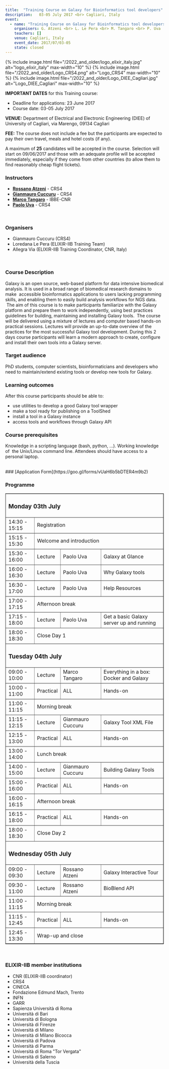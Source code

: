 ```yaml
---
title:  "Training Course on Galaxy for Bioinformatics tool developers"
description:   03-05 July 2017 <br> Cagliari, Italy
event:
  - name: "Training Course on Galaxy for Bioinformatics tool developers"
    organisers: G. Atzeni <br> L. Le Pera <br> M. Tangaro <br> P. Uva
    teachers: []
    venue: Cagliari, Italy
    event_date: 2017/07/03-05
    state: closed
---
```



{% include image.html file="/2022_and_older/logo_elixir_italy.jpg" alt="logo_elixir_italy" max-width="10" %}
{% include image.html file="/2022_and_older/Logo_CRS4.png" alt="Logo_CRS4" max-width="10" %}
{% include image.html file="/2022_and_older/Logo_DIEE_Cagliari.jpg" alt="Logo_DIEE_Cagliari" max-width="10" %}


**IMPORTANT DATES** for this Training course:

- Deadline for applications: 23 June 2017
- Course date: 03-05 July 2017

**VENUE:**
Department of Electrical and Electronic Engineering (DIEE) of University of Cagliari, via Marengo, 09134 Cagliari


**FEE:** 
The course does not include a fee but the participants are expected to pay their own travel, meals and hotel costs (if any).

A maximum of **25** candidates will be accepted in the course. Selection will start on 09/06/2017 and those with an adequate profile will be accepted immediately, especially if they come from other countries (to allow them to find reasonably cheap flight tickets).
<br>

### Instructors
- [**Rossano Atzeni**](http://www.crs4.it/peopledetails/357/rossano-atzeni/) - CRS4
- [**Gianmauro Cuccuru**](http://www.crs4.it/peopledetails/195/gianmauro-cuccuru/) - CRS4
- [**Marco Tangaro**](../../../instructors/marco_tangaro.html) - IBBE-CNR
- [**Paolo Uva**](http://www.crs4.it/peopledetails/183/paolo-uva/) - CRS4
<br>

### Organisers
- Gianmauro Cuccuru (CRS4)
- Loredana Le Pera (ELIXIR-IIB Training Team)
- Allegra Via (ELIXIR-IIB Training Coordinator, CNR, Italy)
<br>

### Course Description
Galaxy is an open source, web-based platform for data intensive biomedical analysis. It is used in a broad range of biomedical research domains to make  accessible bioinformatics applications to users lacking programming skills, and enabling them to easily build analysis workflows for NGS data.
 The aim of this course is to make participants familiarize with the Galaxy platform and prepare them to work independently, using best practices guidelines for building, maintaining and installing Galaxy tools.
 The course will be delivered using a mixture of lectures and computer based hands-on practical sessions. Lectures will provide an up-to-date overview of the practices for the most successful Galaxy tool development. During this 2 days course participants will learn a modern approach to create, configure and install their own tools into a Galaxy server.
<br>



### Target audience
PhD students, computer scientists, bioinformaticians and developers who need to maintain/extend existing tools or develop new tools for Galaxy.
<br>

### Learning outcomes
After this course participants should be able to:
<ul><li>use utilities to develop a good Galaxy tool wrapper</li>
<li>make a tool ready for publishing on a ToolShed</li>
<li>install a tool in a Galaxy instance</li>
<li>access tools and workflows through Galaxy API</li>
</ul>


### Course prerequisites
Knowledge in a scripting language (bash, python, …). Working knowledge of  the Unix/Linux command line. Attendees should have access to a personal laptop. 

<br>
### [Application Form](https://goo.gl/forms/vUaH6b5bDTER4m9b2) 
<br>

### Programme

<table border="1">
<tr>
   <td colspan="4"><h3>Monday 03th July</h3></td>
</tr>
<tr>
   <td height="50">14:30 - 15:15</td>
   <td colspan="3" height="50">Registration</td>
</tr>
<tr>
   <td height="50">15:15 - 15:30</td>
   <td colspan="3" height="50">Welcome and introduction</td>
</tr>
<tr>
   <td height="50">15:30 - 16:00</td>
   <td height="50">Lecture</td>
   <td height="50">Paolo Uva</td>
   <td height="50">Galaxy at Glance</td>
</tr>
<tr>
   <td height="50">16:00 - 16:30</td>
   <td height="50">Lecture</td>
   <td height="50">Paolo Uva</td>
   <td height="50">Why Galaxy tools</td>
</tr>
<tr>
   <td height="50">16:30 - 17:00</td>
   <td height="50">Lecture</td>
   <td height="50">Paolo Uva</td>
   <td height="50">Help Resources</td>
</tr>
<tr>
   <td height="50">17:00 - 17:15</td>
   <td colspan="3"  height="50">Afternoon break</td>
</tr>
<tr>
   <td height="50">17:15 - 18:00</td>
   <td height="50">Lecture</td>
   <td height="50">Paolo Uva</td>
   <td height="50">Get a basic Galaxy server up and running</td>
</tr>
<tr>
   <td height="50">18:00 - 18:30</td>
   <td colspan="3"  height="50">Close Day 1</td>
</tr>
<tr>
   <td colspan="4"><h3>Tuesday 04th July</h3></td>
</tr>
<tr>
  <td height="50">09:00 - 10:00</td>
  <td height="50">Lecture</td>
  <td height="50">Marco Tangaro</td>
  <td height="50">Everything in a box: Docker and Galaxy</td>
</tr>
<tr>
  <td height="50">10:00 - 11:00</td>
  <td height="50">Practical</td>
  <td height="50">ALL</td>
  <td height="50">Hands-on</td>
</tr>
<tr>
   <td height="50">11:00 - 11:15</td>
   <td colspan="3" height="50">Morning break</td>
</tr>
<tr>
  <td height="50">11:15 - 12:15</td>
  <td height="50">Lecture</td>
  <td height="50">Gianmauro Cuccuru</td>
  <td height="50">Galaxy Tool XML File</td>
</tr>
<tr>
   <td height="50">12:15 - 13:00</td>
   <td height="50">Practical</td>
   <td height="50">ALL</td>
   <td height="50">Hands-on</td>
</tr>
<tr>
   <td height="50">13:00 - 14:00</td>
   <td colspan="3" height="50">Lunch break </td>
</tr>
<tr>
   <td height="50">14:00 - 15:00</td>
   <td height="50">Lecture</td>
   <td height="50">Gianmauro Cuccuru</td>
   <td height="50">Building Galaxy Tools</td>
</tr>
<tr>
   <td height="50">15:00 - 16:00</td>
   <td height="50">Practical</td>
   <td height="50">ALL</td>
   <td height="50">Hands-on</td>
</tr>
<tr>
   <td height="50">16:00 - 16:15</td>
   <td colspan="3"  height="50">Afternoon break</td>
</tr>
<tr>
   <td height="50">16:15 - 18:00</td>
   <td height="50">Practical</td>
   <td height="50">ALL</td>
   <td height="50">Hands-on</td>
</tr>
<tr>
   <td height="50">18:00 - 18:30</td>
   <td colspan="3"  height="50">Close Day 2</td>
</tr>
<tr>
<td colspan="4"><h3>Wednesday 05th July</h3></td>
</tr>
<tr>
<td height="50">09:00 - 09:30</td>
<td height="50">Lecture</td>
<td height="50">Rossano Atzeni</td>
<td height="50">Galaxy Interactive Tour</td>
</tr>
<tr>
<td height="50">09:30 - 11:00</td>
<td height="50">Lecture</td>
<td height="50">Rossano Atzeni</td>
<td height="50">BioBlend API</td>
</tr>
<tr>
   <td height="50">11:00 - 11:15</td>
   <td colspan="3" height="50">Morning break</td>
</tr>
<tr>
   <td height="50">11:15 - 12:45</td>
   <td height="50">Practical</td>
   <td height="50">ALL</td>
   <td height="50">Hands-on</td>
</tr>
<tr>
<td height="50">12:45 - 13:30</td>
<td colspan="3" height="50">Wrap-up and close</td>
</tr>
</table>

<br>

<h3>ELIXIR-IIB member institutions</h3>
<ul>
   <li> CNR (ELIXIR-IIB coordinator)</li>
   <li> CRS4</li>
   <li> CINECA</li>
   <li> Fondazione Edmund Mach, Trento</li>
   <li> INFN</li>
   <li> GARR</li>
   <li> Sapienza Università di Roma</li>
   <li> Università di Bari</li>
   <li> Università di Bologna</li>
   <li> Università di Firenze</li>
   <li> Università di Milano</li>
   <li> Università di Milano Bicocca</li>
   <li> Università di Padova</li>
   <li> Università di Parma</li>
   <li> Università di Roma "Tor Vergata"</li>
   <li> Università di Salerno</li>
   <li> Università della Tuscia </li>
</ul>


